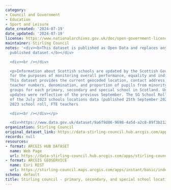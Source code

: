 ```yaml
---
category:
- Council and Government
- Education
- Sport and Leisure
date_created: '2024-07-19'
date_updated: '2024-07-19'
license: https://www.nationalarchives.gov.uk/doc/open-government-licence/version/3/
maintainer: Stirling Council
notes: '<div><b>This dataset is published as Open Data and replaces any previously
  published dataset.</b></div>

  <div><br /></div>

  <p>Information about Scottish schools are updated by the Scottish Government annually
  for the purposes of monitoring overall performance, equality and individual policies.
  This dataset provides the current geocoded location, contact address, roll numbers,
  teacher numbers, denomination, and proportion of pupils from minority and ethnic
  groups for each primary, secondary and special school in Scotland. Until 2019, these
  updates were reflective of the previous September. The SG School Roll 2023 is reflective
  of the July 2023 schools locations data (published 25th September 2023) and July
  2023 school roll, FTE teachers

  <div><br /></div></p>

  <div>https://www.data.gov.uk/dataset/9a6f9d86-9698-4a5d-a2c8-89f3b212c52c/scottish-school-roll-and-locations</div>'
organization: Stirling Council
original_dataset_link: https://data-stirling-council.hub.arcgis.com/apps/stirling-council::stirling-council-primary-secondary-and-special-school-locations-1
records: null
resources:
- format: ARCGIS HUB DATASET
  name: Web Page
  url: https://data-stirling-council.hub.arcgis.com/apps/stirling-council::stirling-council-primary-secondary-and-special-school-locations-1
- format: ARCGIS GEOSERVICE
  name: Esri REST
  url: https://stirling-council.maps.arcgis.com/apps/instant/basic/index.html?appid=eb6b5f4e3fe24a5e830ad2c52049d928
schema: default
title: Stirling council - primary, secondary, and special school locations
---
```

